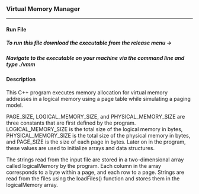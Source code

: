 ### Virtual Memory Manager
<hr />

#### Run File
##### To run this file download the executable from the release menu ->
##### Navigate to the executable on your machine via the command line and type ./vmm
#### Description

This C++ program executes memory allocation for virtual memory addresses in a logical memory using a page table while simulating a paging model.

PAGE_SIZE, LOGICAL_MEMORY_SIZE, and PHYSICAL_MEMORY_SIZE are three constants that are first defined by the program. LOGICAL_MEMORY_SIZE is the total size of the logical memory in bytes, PHYSICAL_MEMORY_SIZE is the total size of the physical memory in bytes, and PAGE_SIZE is the size of each page in bytes. Later on in the program, these values are used to initialize arrays and data structures.

The strings read from the input file are stored in a two-dimensional array called logicalMemory by the program. Each column in the array corresponds to a byte within a page, and each row to a page. Strings are read from the files using the loadFiles() function and stores them in the logicalMemory array.
